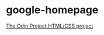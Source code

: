 google-homepage
===============
<html>
<body>
<a href="http://www.theodinproject.com/web-development-101/html-css?ref=lnav">The Odin Project HTML/CSS project</a>
</body>
</html>